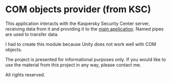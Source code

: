 # COM objects provider (from KSC)

This application interacts with the Kaspersky Security Center server, receiving data from it and providing it to the [main application](https://github.com/gslprod/ksc-integration-unity). Named pipes are used to transfer data.

I had to create this module because Unity does not work well with COM objects.

The project is presented for informational purposes only. If you would like to use the material from this project in any way, please contact me.

All rights reserved.
